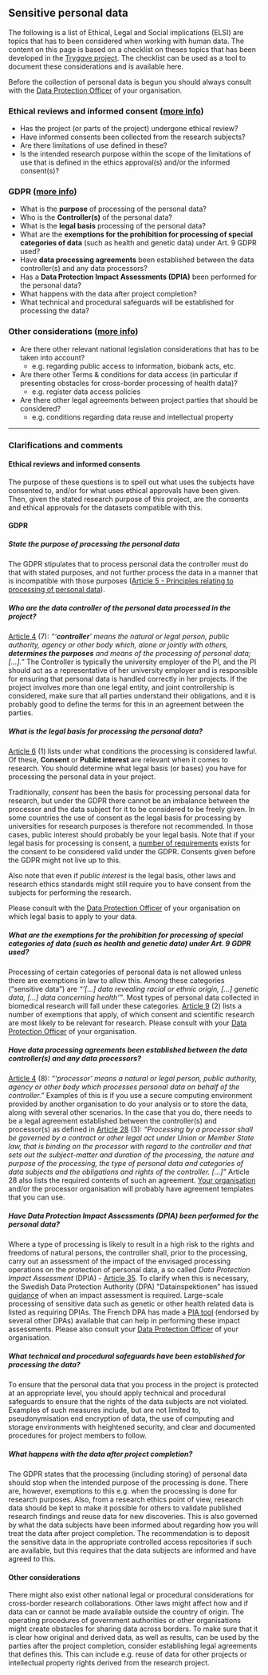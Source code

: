 ## Sensitive personal data

The following is a list of Ethical, Legal and Social implications (ELSI) are topics that has to been considered when working with human data.
The content on this page is based on a checklist on theses topics that has been developed in the [Tryggve project](https://neic.no/tryggve/). The checklist can be used as a tool to document these considerations and is available here. 

Before the collection of personal data is begun you should always consult with the [Data Protection Officer](data_protection_officer) of your organisation. 

### Ethical reviews and informed consent ([more info](#ethical-reviews-and-informed-consents))

* Has the project (or parts of the project) undergone ethical review?
* Have informed consents been collected from the research subjects?
* Are there limitations of use defined in these?
* Is the intended research purpose within the scope of the limitations of use that is defined in the ethics approval(s) and/or the informed consent(s)?


### GDPR ([more info](#gdpr))

* What is the **purpose** of processing of the personal data?
* Who is the **Controller(s)** of the personal data?
* What is the **legal basis** processing of the personal data?
* What are the **exemptions for the prohibition for processing of special categories of data** (such as health and genetic data) under Art. 9 GDPR used?
* Have **data processing agreements** been established between the data controller(s) and any data processors?
* Has a **Data Protection Impact Assessments (DPIA)** been performed for the personal data?
* What happens with the data after project completion?
* What technical and procedural safeguards will be established for processing the data?

### Other considerations ([more info](#other-considerations))

* Are there other relevant national legislation considerations that has to be taken into account?
  - e.g. regarding public access to information, biobank acts, etc.
* Are there other Terms & conditions for data access (in particular if presenting  obstacles for cross-border processing of health data)?
  - e.g. register data access policies
* Are there other legal agreements between project parties that should be considered?
  - e.g. conditions regarding data reuse and intellectual property

---

### Clarifications and comments

#### Ethical reviews and informed consents
The purpose of these questions is to spell out what uses the subjects have consented to, and/or for what uses ethical approvals have been given. Then, given the stated research purpose of this project, are the consents and ethical approvals for the datasets compatible with this.

#### GDPR

##### State the purpose of processing the personal data
The GDPR stipulates that to process personal data the controller must do that with stated purposes, and not further process the data in a manner that is incompatible with those purposes ([Article 5 - Principles relating to processing of personal data](https://gdpr-info.eu/art-5-gdpr/)). 

##### Who are the data controller of the personal data processed in the project?
[Article 4](https://gdpr-info.eu/art-4-gdpr/) (7): _“‘**controller**’ means the natural or legal person, public authority, agency or other body which, alone or jointly with others, **determines the purposes** and means of the processing of personal data; […].”_ The Controller is typically the university employer of the PI, and the PI should act as a representative of her university employer and is responsible for ensuring that personal data is handled correctly in her projects. If the project involves more than one legal entity, and joint controllership is considered, make sure that all parties understand their obligations, and it is probably good to define the terms for this in an agreement between the parties.

##### What is the legal basis for processing the personal data?
[Article 6](https://gdpr-info.eu/art-6-gdpr/) (1) lists under what conditions the processing is considered lawful. Of these, **Consent** or **Public interest** are relevant when it comes to research. You should determine what legal basis (or bases) you have for processing the personal data in your project.  

Traditionally, _consent_ has been the basis for processing personal data for research, but under the GDPR there cannot be an imbalance between the processor and the data subject for it to be considered to be freely given. In some countries the use of consent as the legal basis for processing by universities for research purposes is therefore not recommended. In those cases, public interest should probably be your legal basis. Note that if your legal basis for processing is consent, a [number of requirements](https://gdpr-info.eu/issues/consent/) exists for the consent to be considered valid under the GDPR. Consents given before the GDPR might not live up to this.  

Also note that even if _public interest_ is the legal basis, other laws and research ethics standards might still require you to have consent from the subjects for performing the research.  

Please consult with the [Data Protection Officer](data_protection_officer) of your organisation on which legal basis to apply to your data.

##### What are the exemptions for the prohibition for processing of special categories of data (such as health and genetic data) under Art. 9 GDPR used?
Processing of certain categories of personal data is not allowed unless there are exemptions in law to allow this. Among these categories (“sensitive data”) are _“‘[...] data revealing racial or ethnic origin, [...] genetic data, [...] data concerning health’”_. Most types of personal data collected in biomedical research will fall under these categories. [Article 9](https://gdpr-info.eu/art-9-gdpr/) (2) lists a number of exemptions that apply, of which consent and scientific research are most likely to be relevant for research. Please consult with your [Data Protection Officer](data_protection_officer) of your organisation.

##### Have data processing agreements been established between the data controller(s) and any data processors?
[Article 4](https://gdpr-info.eu/art-4-gdpr/) (8): _“‘processor’ means a natural or legal person, public authority, agency or other body which processes personal data on behalf of the controller.”_ Examples of this is if you use a secure computing environment provided by another organisation to do your analysis or to store the data, along with several other scenarios. In the case that you do, there needs to be a legal agreement established between the controller(s) and processor(s) as defined in [Article 28](https://gdpr-info.eu/art-28-gdpr/) (3): _“Processing by a processor shall be governed by a contract or other legal act under Union or Member State law, that is binding on the processor with regard to the controller and that sets out the subject-matter and duration of the processing, the nature and purpose of the processing, the type of personal data and categories of data subjects and the obligations and rights of the controller. […]”_ Article 28 also lists the required contents of such an agreement. [Your organisation](data_protection_officer) and/or the processor organisation will probably have agreement templates that you can use.

##### Have Data Protection Impact Assessments (DPIA) been performed for the personal data?
Where a type of processing is likely to result in a high risk to the rights and freedoms of natural persons, the controller shall, prior to the processing, carry out an assessment of the impact of the envisaged processing operations on the protection of personal data, a so called _Data Protection Impact Assessment_ (DPIA) - [Article 35](https://gdpr-info.eu/art-35-gdpr/). To clarify when this is necessary, the Swedish Data Protection Authority (DPA) "Datainspektionen" has issued [guidance](https://www.datainspektionen.se/globalassets/dokument/beslut/list-regarding-data-protection-impact-assessments.pdf) of when an impact assessment is required. Large-scale processing of sensitive data such as genetic or other health related data is listed as requiring DPIAs. The French DPA has made a [PIA tool](https://www.cnil.fr/en/open-source-pia-software-helps-carry-out-data-protection-impact-assesment) (endorsed by several other DPAs) available that can help in performing these impact assessments. Please also consult your [Data Protection Officer](data_protection_officer) of your organisation.

##### What technical and procedural safeguards have been established for processing the data?
To ensure that the personal data that you process in the project is protected at an appropriate level, you should apply technical and procedural safeguards to ensure that the rights of the data subjects are not violated. Examples of such measures include, but are not limited to, pseudonymisation end encryption of data, the use of computing and storage environments with heightened security, and clear and documented procedures for project members to follow. 

##### What happens with the data after project completion?
The GDPR states that the processing (including storing) of personal data should stop when the intended purpose of the processing is done. There are, however, exemptions to this e.g. when the processing is done for research purposes. Also, from a research ethics point of view, research data should be kept to make it possible for others to validate published research findings and reuse data for new discoveries. This is also governed by what the data subjects have been informed about regarding how you will treat the data after project completion. The recommendation is to deposit the sensitive data in the appropriate controlled access repositories if such are available, but this requires that the data subjects are informed and have agreed to this. 

#### Other considerations
There might also exist other national legal or procedural considerations for cross-border research collaborations. Other laws might affect how and if data can or cannot be made available outside the country of origin. The operating procedures of government authorities or other organisations might create obstacles for sharing data across borders. To make sure that it is clear how original and derived data, as well as results, can be used by the parties after the project completion, consider establishing legal agreements that defines this. This can include e.g. reuse of data for other projects or intellectual property rights derived from the research project.
